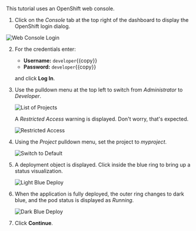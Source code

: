 This tutorial uses an OpenShift web console.

1. Click on the _Console_ tab at the top right of the dashboard to display the OpenShift login dialog.

![Web Console Login](./certifai-notebook/assets/01-web-console-login.png)

2. For the credentials enter:

   * **Username:** ``developer``{{copy}}
   * **Password:** ``developer``{{copy}}

   and click **Log In**.

3. Use the pulldown menu at the top left to switch from _Administrator_ to _Developer_.

   ![List of Projects](./certifai-notebook/assets/01-switch-to-developer.png)

   A _Restricted Access_ warning is displayed. Don't worry, that's expected.

   ![Restricted Access](./certifai-notebook/assets/01-restricted-access.png)

4. Using the _Project_ pulldown menu, set the project to _myproject_.

   ![Switch to Default](./certifai-notebook/assets/01-switch-from-default.png)

5. A deployment object is displayed. Click inside the blue ring to bring up a status visualization.

   ![Light Blue Deploy](./certifai-notebook/assets/01-light-blue-deploy.png)

6. When the application is fully deployed, the outer ring changes to dark blue, and the pod status is displayed as _Running_.

   ![Dark Blue Deploy](./certifai-notebook/assets/01-dark-blue-with-running.png)

7. Click **Continue**.
